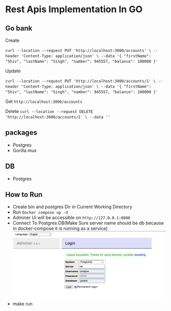 # Rest Apis Implementation In GO

## Go bank

Create

`curl --location --request PUT 'http://localhost:3000/accounts' \
  --header 'Content-Type: application/json' \
  --data '{
  "firstName": "Shiv",
  "lastName": "Singh",
  "number": 945557,
  "balance": 100000
  }'`


Update

`curl --location --request PUT 'http://localhost:3000/accounts/1' \
--header 'Content-Type: application/json' \
--data '{
"firstName": "Shiv",
"lastName": "Singh",
"number": 945557,
"balance": 100000
}'`

Get `http://localhost:3000/accounts`

Delete 
`curl --location --request DELETE 'http://localhost:3000/accounts/1' \
  --data ''`

## packages 
- Postgres
- Gorilla mux

## DB
- Postgres

## How to Run

- Create bin and postgres Dir in Current Working Directory
- Run `Docker compose up -d`
- Adminer Ui will be accessible on `http://127.0.0.1:8080`
- Connect To Postgres DB(Make Sure server name should be db because in docker-compose it is running as a service) ![Adminer Login](./adminer.png)
- make run
